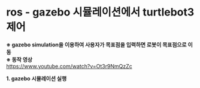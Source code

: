# ros - gazebo 시뮬레이션에서 turtlebot3 제어

**※ gazebo simulation을 이용하여 사용자가 목표점을 입력하면 로봇이 목표점으로 이동**  
**※ 동작 영상**  
https://www.youtube.com/watch?v=Ot3r9NmQzZc  

**1. gazebo 시뮬레이션 실행**
